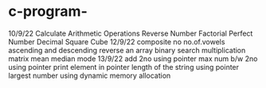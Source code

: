 # c-program- 
10/9/22
Calculate Arithmetic Operations 
Reverse Number 
Factorial
Perfect Number
Decimal Square Cube
12/9/22
composite no
no.of.vowels
ascending and descending
reverse an array
binary search
multiplication matrix
mean median mode
13/9/22
add 2no using pointer
max num b/w 2no using pointer
print element in pointer
length of the string using pointer
largest number using dynamic memory allocation
